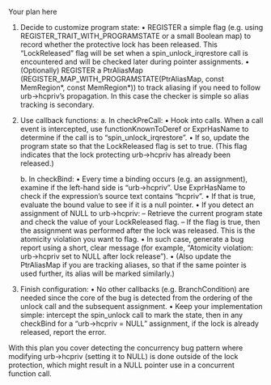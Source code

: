 Your plan here

1. Decide to customize program state:
   • REGISTER a simple flag (e.g. using REGISTER_TRAIT_WITH_PROGRAMSTATE or a small Boolean map) to record whether the protective lock has been released. This “LockReleased” flag will be set when a spin_unlock_irqrestore call is encountered and will be checked later during pointer assignments.
   • (Optionally) REGISTER a PtrAliasMap (REGISTER_MAP_WITH_PROGRAMSTATE(PtrAliasMap, const MemRegion*, const MemRegion*)) to track aliasing if you need to follow urb->hcpriv’s propagation. In this case the checker is simple so alias tracking is secondary.

2. Use callback functions:
   a. In checkPreCall:
      • Hook into calls. When a call event is intercepted, use functionKnownToDeref or ExprHasName to determine if the call is to “spin_unlock_irqrestore”.
      • If so, update the program state so that the LockReleased flag is set to true. (This flag indicates that the lock protecting urb->hcpriv has already been released.)
      
   b. In checkBind:
      • Every time a binding occurs (e.g. an assignment), examine if the left-hand side is “urb->hcpriv”. Use ExprHasName to check if the expression’s source text contains “hcpriv”.
      • If that is true, evaluate the bound value to see if it is a null pointer.
      • If you detect an assignment of NULL to urb->hcpriv:
            – Retrieve the current program state and check the value of your LockReleased flag.
            – If the flag is true, then the assignment was performed after the lock was released. This is the atomicity violation you want to flag.
      • In such case, generate a bug report using a short, clear message (for example, “Atomicity violation: urb->hcpriv set to NULL after lock release”).
      • (Also update the PtrAliasMap if you are tracking aliases, so that if the same pointer is used further, its alias will be marked similarly.)

3. Finish configuration:
   • No other callbacks (e.g. BranchCondition) are needed since the core of the bug is detected from the ordering of the unlock call and the subsequent assignment.
   • Keep your implementation simple: intercept the spin_unlock call to mark the state, then in any checkBind for a “urb->hcpriv = NULL” assignment, if the lock is already released, report the error.

With this plan you cover detecting the concurrency bug pattern where modifying urb->hcpriv (setting it to NULL) is done outside of the lock protection, which might result in a NULL pointer use in a concurrent function call.